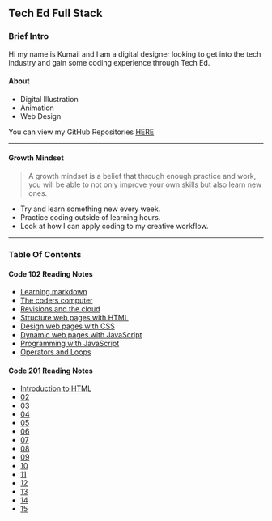 ## Tech Ed Full Stack

### Brief Intro

Hi my name is Kumail and I am a digital designer looking to get into the tech industry and gain some coding experience through Tech Ed.

#### About

- Digital Illustration
- Animation
- Web Design

You can view my GitHub Repositories [HERE](https://github.com/KYT01)

***

#### Growth Mindset

> A growth mindset is a belief that through enough practice and work, you will be able to not only improve your own skills but also learn new ones.

- Try and learn something new every week.
- Practice coding outside of learning hours.
- Look at how I can apply coding to my creative workflow.

***

### Table Of Contents

#### Code 102 Reading Notes

- [Learning markdown](/102/01.md)
- [The coders computer](/102/02.md)
- [Revisions and the cloud](/102/3.md)
- [Structure web pages with HTML](/102/4.md)
- [Design web pages with CSS](/102/5.md)
- [Dynamic web pages with JavaScript](/102/6.md)
- [Programming with JavaScript](/102/7.md)
- [Operators and Loops](/102/8.md)

#### Code 201 Reading Notes

- [Introduction to HTML](/201/1.md)
- [02]()
- [03]()
- [04]()
- [05]()
- [06]()
- [07]()
- [08]()
- [09]()
- [10]()
- [11]()
- [12]()
- [13]()
- [14]()
- [15]()
